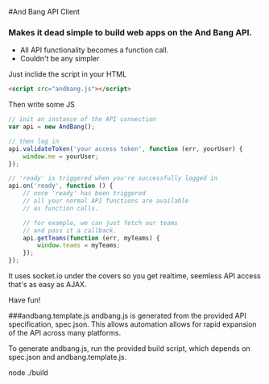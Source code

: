 #And Bang API Client
### Makes it dead simple to build web apps on the And Bang API. 

- All API functionality becomes a function call.
- Couldn't be any simpler

Just inclide the script in your HTML
```html
<script src="andbang.js"></script>
```

Then write some JS

```js
// init an instance of the API connection
var api = new AndBang();

// then log in
api.validateToken('your access token', function (err, yourUser) {
    window.me = yourUser;
});

// 'ready' is triggered when you're successfully logged in
api.on('ready', function () {
    // once 'ready' has been triggered 
    // all your normal API functions are available
    // as function calls.

    // for example, we can just fetch our teams
    // and pass it a callback.
    api.getTeams(function (err, myTeams) {
        window.teams = myTeams;
    });
});
```

It uses socket.io under the covers so you get realtime, seemless API access that's as easy as AJAX.

Have fun!

###andbang.template.js
andbang.js is generated from the provided API specification, spec.json. This
allows automation allows for rapid expansion of the API across many platforms.

To generate andbang.js, run the provided build script, which depends on spec.json
and andbang.template.js.

node ./build
